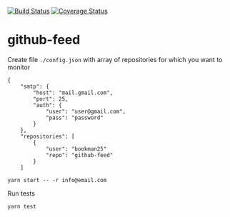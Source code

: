 [![Build Status](https://travis-ci.org/bookman25/github-feed.svg?branch=master)](https://travis-ci.org/bookman25/github-feed)
[![Coverage Status](https://coveralls.io/repos/github/bookman25/github-feed/badge.svg?branch=master)](https://coveralls.io/github/bookman25/github-feed?branch=master)

# github-feed

Create file `./config.json` with array of repositories for which you want to monitor
```
{
	"smtp": {
		"host": "mail.gmail.com",
		"port": 25,
		"auth": {
			"user": "user@gmail.com",
			"pass": "password"
		}
	},
	"repositories": [
		{
			"user": "bookman25"
			"repo": "github-feed"
		}
	]
```

```
yarn start -- -r info@email.com
```

Run tests
```
yarn test
```